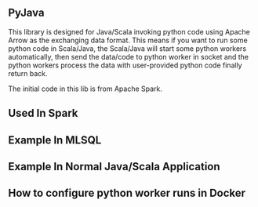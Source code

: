 ## PyJava 

This library is designed for Java/Scala invoking python code using Apache 
Arrow as the exchanging data format. This means if you want to run some python code 
in Scala/Java, the Scala/Java will start some python workers automatically,
then send the data/code to python worker in socket and the python workers process the data with user-provided python code 
finally return back. 

The initial code in this lib is from Apache Spark.


## Used In Spark

## Example In MLSQL

## Example In Normal Java/Scala Application

## How to configure python worker runs in Docker
